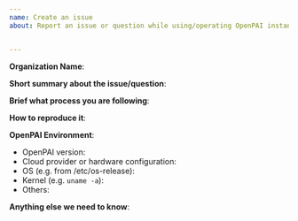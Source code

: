 ```yaml
---
name: Create an issue
about: Report an issue or question while using/operating OpenPAI instance (deployment).


---
```


<!-- Please use this template while reporting an issue and provide as much info as possible. Not doing so may result in your bug not being addressed in a timely manner. Thanks!-->


**Organization Name**: 

<!--This information is optional, but you are highly encourage to leave this reference info for us to know better about the context.!-->

**Short summary about the issue/question**:

**Brief what process you are following**: 

<!--deployment related issues
Please fill this for deployment related issues: 
- Operating type: Initial deployment / upgrading / operating etc.
- Brief what deployment process you are following -->

<!--User job related issues
GitHub is not the right place for support requests.
If you're looking for help, check [Stack Overflow](https://stackoverflow.com/questions/tagged/openpai) and the [troubleshooting guide](https://github.com/Microsoft/pai/blob/master/docs/job_log.md and https://github.com/Microsoft/pai/blob/master/docs/job_tutorial.md#debug).
-->

**How to reproduce it**: 

<!--Fill the following information if your issue need diagnostic support from the team, as minimally and precisely as possible!-->

**OpenPAI Environment**:
- OpenPAI version:
- Cloud provider or hardware configuration:
- OS (e.g. from /etc/os-release):
- Kernel (e.g. `uname -a`):
- Others:

**Anything else we need to know**:

